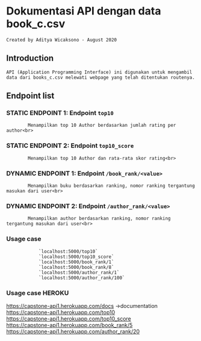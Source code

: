 # Dokumentasi API dengan data book_c.csv</h1>
    Created by Aditya Wicaksono - August 2020
## Introduction 
    API (Application Programming Interface) ini digunakan untuk mengambil data dari books_c.csv melewati webpage yang telah ditentukan routenya.

## Endpoint list

### STATIC ENDPOINT 1:  Endpoint `top10`
            Menampilkan top 10 Author berdasarkan jumlah rating per author<br>

### STATIC ENDPOINT 2: Endpoint `top10_score`
            Menampilkan top 10 Author dan rata-rata skor rating<br>


### DYNAMIC ENDPOINT 1: Endpoint `/book_rank/<value>`
            Menampilkan buku berdasarkan ranking, nomor ranking tergantung masukan dari user<br>

### DYNAMIC ENDPOINT 2: Endpoint `/author_rank/<value>`
            Menampilkan author berdasarkan ranking, nomor ranking tergantung masukan dari user<br>

### Usage case

                `localhost:5000/top10`
                `localhost:5000/top10_score`
                `localhost:5000/book_rank/1`
                `localhost:5000/book_rank/8`
                `localhost:5000/author_rank/1`
                `localhost:5000/author_rank/100`
### Usage case HEROKU
https://capstone-api1.herokuapp.com/docs ->documentation <br>
https://capstone-api1.herokuapp.com/top10 <br>
https://capstone-api1.herokuapp.com/top10_score <br>
https://capstone-api1.herokuapp.com/book_rank/5 <br>
https://capstone-api1.herokuapp.com/author_rank/20
